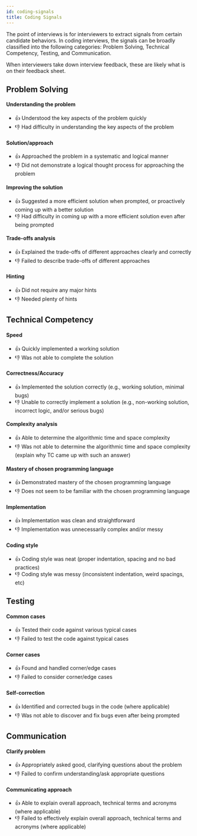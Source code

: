 ```yaml
---
id: coding-signals
title: Coding Signals
---
```


The point of interviews is for interviewers to extract signals from certain candidate behaviors. In coding interviews, the signals can be broadly classified into the following categories: Problem Solving, Technical Competency, Testing, and Communication.

When interviewers take down interview feedback, these are likely what is on their feedback sheet.

## Problem Solving

#### Understanding the problem

- 👍 Understood the key aspects of the problem quickly
- 👎 Had difficulty in understanding the key aspects of the problem

#### Solution/approach

- 👍 Approached the problem in a systematic and logical manner
- 👎 Did not demonstrate a logical thought process for approaching the problem

#### Improving the solution

- 👍 Suggested a more efficient solution when prompted, or proactively coming up with a better solution
- 👎 Had difficulty in coming up with a more efficient solution even after being prompted

#### Trade-offs analysis

- 👍 Explained the trade-offs of different approaches clearly and correctly
- 👎 Failed to describe trade-offs of different approaches

#### Hinting

- 👍 Did not require any major hints
- 👎 Needed plenty of hints

## Technical Competency

#### Speed

- 👍 Quickly implemented a working solution
- 👎 Was not able to complete the solution

#### Correctness/Accuracy

- 👍 Implemented the solution correctly (e.g., working solution, minimal bugs)
- 👎 Unable to correctly implement a solution (e.g., non-working solution, incorrect logic, and/or serious bugs)

#### Complexity analysis

- 👍 Able to determine the algorithmic time and space complexity
- 👎 Was not able to determine the algorithmic time and space complexity (explain why TC came up with such an answer)

#### Mastery of chosen programming language

- 👍 Demonstrated mastery of the chosen programming language
- 👎 Does not seem to be familiar with the chosen programming language

#### Implementation

- 👍 Implementation was clean and straightforward
- 👎 Implementation was unnecessarily complex and/or messy

#### Coding style

- 👍 Coding style was neat (proper indentation, spacing and no bad practices)
- 👎 Coding style was messy (inconsistent indentation, weird spacings, etc)

## Testing

#### Common cases

- 👍 Tested their code against various typical cases
- 👎 Failed to test the code against typical cases

#### Corner cases

- 👍 Found and handled corner/edge cases
- 👎 Failed to consider corner/edge cases

#### Self-correction

- 👍 Identified and corrected bugs in the code (where applicable)
- 👎 Was not able to discover and fix bugs even after being prompted

## Communication

#### Clarify problem

- 👍 Appropriately asked good, clarifying questions about the problem
- 👎 Failed to confirm understanding/ask appropriate questions

#### Communicating approach

- 👍 Able to explain overall approach, technical terms and acronyms (where applicable)
- 👎 Failed to effectively explain overall approach, technical terms and acronyms (where applicable)
